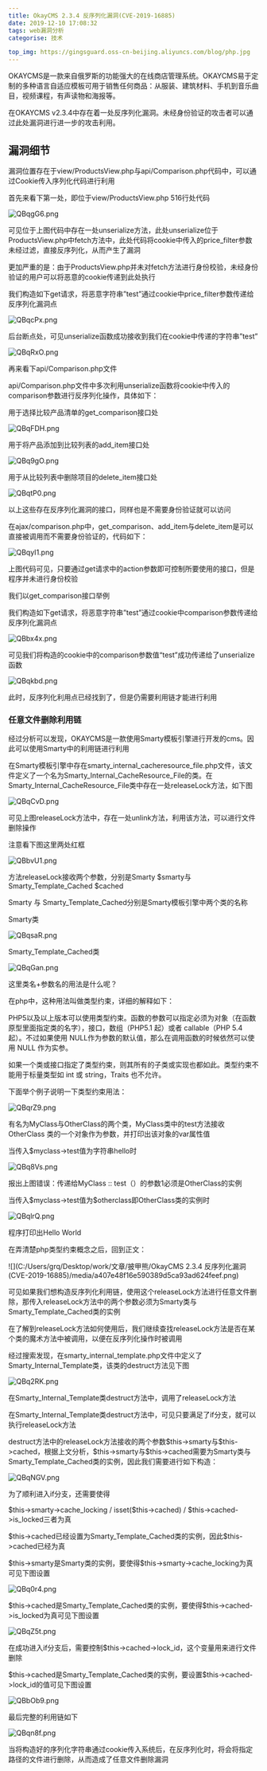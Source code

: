 ```yaml
---
title: OkayCMS 2.3.4 反序列化漏洞(CVE-2019-16885)
date: 2019-12-10 17:08:32
tags: web漏洞分析
categorise: 技术

top_img: https://gingsguard.oss-cn-beijing.aliyuncs.com/blog/php.jpg
---
```


OKAYCMS是一款来自俄罗斯的功能强大的在线商店管理系统。OKAYCMS易于定制的多种语言自适应模板可用于销售任何商品：从服装、建筑材料、手机到音乐曲目，视频课程，有声读物和海报等。

在OKAYCMS v2.3.4中存在着一处反序列化漏洞。未经身份验证的攻击者可以通过此处漏洞进行进一步的攻击利用。

<!--more-->

漏洞细节
--------

漏洞位置存在于view/ProductsView.php与api/Comparison.php代码中，可以通过Cookie传入序列化代码进行利用

首先来看下第一处，即位于view/ProductsView.php 516行处代码

![QBqgG6.png](https://s2.ax1x.com/2019/12/10/QBqgG6.png)

可见位于上图代码中存在一处unserialize方法，此处unserialize位于ProductsView.php中fetch方法中，此处代码将cookie中传入的price_filter参数未经过滤，直接反序列化，从而产生了漏洞

更加严重的是：由于ProductsView.php并未对fetch方法进行身份校验，未经身份验证的用户可以将恶意的cookie传递到此处执行

我们构造如下get请求，将恶意字符串”test”通过cookie中price_filter参数传递给反序列化漏洞点

![QBqcPx.png](https://s2.ax1x.com/2019/12/10/QBqcPx.png)

后台断点处，可见unserialize函数成功接收到我们在cookie中传递的字符串”test”

![QBqRxO.png](https://s2.ax1x.com/2019/12/10/QBqRxO.png)

再来看下api/Comparison.php文件

api/Comparison.php文件中多次利用unserialize函数将cookie中传入的comparison参数进行反序列化操作，具体如下：

用于选择比较产品清单的get_comparison接口处

![QBqFDH.png](https://s2.ax1x.com/2019/12/10/QBqFDH.png)

用于将产品添加到比较列表的add_item接口处

![QBq9gO.png](https://s2.ax1x.com/2019/12/10/QBq9gO.png)

用于从比较列表中删除项目的delete_item接口处

![QBqtP0.png](https://s2.ax1x.com/2019/12/10/QBqtP0.png)

以上这些存在反序列化漏洞的接口，同样也是不需要身份验证就可以访问

在ajax/comparison.php中，get_comparison、add_item与delete_item是可以直接被调用而不需要身份验证的，代码如下：

![QBqyI1.png](https://s2.ax1x.com/2019/12/10/QBqyI1.png)

上图代码可见，只要通过get请求中的action参数即可控制所要使用的接口，但是程序并未进行身份校验

我们以get_comparison接口举例

我们构造如下get请求，将恶意字符串”test”通过cookie中comparison参数传递给反序列化漏洞点

![QBbx4x.png](https://s2.ax1x.com/2019/12/10/QBbx4x.png)

可见我们将构造的cookie中的comparison参数值“test”成功传递给了unserialize函数

![QBqkbd.png](https://s2.ax1x.com/2019/12/10/QBqkbd.png)

此时，反序列化利用点已经找到了，但是仍需要利用链才能进行利用

### 任意文件删除利用链

经过分析可以发现，OKAYCMS是一款使用Smarty模板引擎进行开发的cms。因此可以使用Smarty中的利用链进行利用

在Smarty模板引擎中存在smarty_internal_cacheresource_file.php文件，该文件定义了一个名为Smarty_Internal_CacheResource_File的类。在Smarty_Internal_CacheResource_File类中存在一处releaseLock方法，如下图

![QBqCvD.png](https://s2.ax1x.com/2019/12/10/QBqCvD.png)

可见上图releaseLock方法中，存在一处unlink方法，利用该方法，可以进行文件删除操作

注意看下图这里两处红框

![QBbvU1.png](https://s2.ax1x.com/2019/12/10/QBbvU1.png)

方法releaseLock接收两个参数，分别是Smarty \$smarty与 Smarty_Template_Cached
\$cached

Smarty 与 Smarty_Template_Cached分别是Smarty模板引擎中两个类的名称

Smarty类

![QBqsaR.png](https://s2.ax1x.com/2019/12/10/QBqsaR.png)

Smarty_Template_Cached类

![QBqGan.png](https://s2.ax1x.com/2019/12/10/QBqGan.png)

这里类名+参数名的用法是什么呢？

在php中，这种用法叫做类型约束，详细的解释如下：

PHP5以及以上版本可以使用类型约束。函数的参数可以指定必须为对象（在函数原型里面指定类的名字），接口，数组（PHP5.1 起）或者 callable（PHP 5.4 起）。不过如果使用 NULL作为参数的默认值，那么在调用函数的时候依然可以使用 NULL 作为实参。

如果一个类或接口指定了类型约束，则其所有的子类或实现也都如此。类型约束不能用于标量类型如
int 或 string，Traits 也不允许。

下面举个例子说明一下类型约束用法：

![QBqrZ9.png](https://s2.ax1x.com/2019/12/10/QBqrZ9.png)

有名为MyClass与OtherClass的两个类，MyClass类中的test方法接收OtherClass
类的一个对象作为参数，并打印出该对象的var属性值

当传入\$myclass-\>test值为字符串hello时

![QBq8Vs.png](https://s2.ax1x.com/2019/12/10/QBq8Vs.png)

报出上图错误：传递给MyClass :: test（）的参数1必须是OtherClass的实例

当传入\$myclass-\>test值为\$otherclass即OtherClass类的实例时

![QBqlrQ.png](https://s2.ax1x.com/2019/12/10/QBqlrQ.png)

程序打印出Hello World

在弄清楚php类型约束概念之后，回到正文：

![](C:/Users/grq/Desktop/work/文章/披甲熊/OkayCMS 2.3.4 反序列化漏洞(CVE-2019-16885)/media/a407e48f16e590389d5ca93ad624feef.png)

可见如果我们想构造反序列化利用链，使用这个releaseLock方法进行任意文件删除，那传入releaseLock方法中的两个参数必须为Smarty类与Smarty_Template_Cached类的实例

在了解到releaseLock方法如何使用后，我们继续查找releaseLock方法是否在某个类的魔术方法中被调用，以便在反序列化操作时被调用

经过搜索发现，在smarty_internal_template.php文件中定义了Smarty_Internal_Template类，该类的destruct方法见下图

![QBq2RK.png](https://s2.ax1x.com/2019/12/10/QBq2RK.png)

在Smarty_Internal_Template类destruct方法中，调用了releaseLock方法

在Smarty_Internal_Template类destruct方法中，可见只要满足了if分支，就可以执行releaseLock方法

destruct方法中的releaseLock方法接收的两个参数\$this-\>smarty与\$this-\>cached，根据上文分析，\$this-\>smarty与\$this-\>cached需要为Smarty类与Smarty_Template_Cached类的实例，因此我们需要进行如下构造：

![QBqNGV.png](https://s2.ax1x.com/2019/12/10/QBqNGV.png)

为了顺利进入if分支，还需要使得

\$this-\>smarty-\>cache_locking / isset(\$this-\>cached) / $this-\>cached-\>is_locked三者为真

\$this-\>cached已经设置为Smarty_Template_Cached类的实例，因此\$this-\>cached已经为真

\$this-\>smarty是Smarty类的实例，要使得\$this-\>smarty-\>cache_locking为真可见下图设置

![QBq0r4.png](https://s2.ax1x.com/2019/12/10/QBq0r4.png)

\$this-\>cached是Smarty_Template_Cached类的实例，要使得\$this-\>cached-\>is_locked为真可见下图设置

![QBqZ5t.png](https://s2.ax1x.com/2019/12/10/QBqZ5t.png)

在成功进入if分支后，需要控制\$this-\>cached-\>lock_id，这个变量用来进行文件删除

\$this-\>cached是Smarty_Template_Cached类的实例，要设置\$this-\>cached-\>lock_id的值可见下图设置

![QBbOb9.png](https://s2.ax1x.com/2019/12/10/QBbOb9.png)

最后完整的利用链如下

![QBqn8f.png](https://s2.ax1x.com/2019/12/10/QBqn8f.png)

当将构造好的序列化字符串通过cookie传入系统后，在反序列化时，将会将指定路径的文件进行删除，从而造成了任意文件删除漏洞